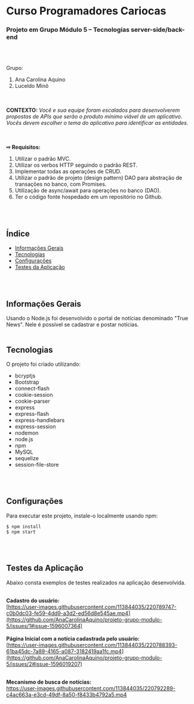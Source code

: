 <h1>Curso Programadores Cariocas</h1>

<h3>Projeto em Grupo Módulo 5 – Tecnologias server-side/back-end</h3>
<br><br>


Grupo: 	   <ol>
            <li>Ana Carolina Aquino</li>
            <li>Luceldo Minô</li>
      	  </ol>


<br><br>
<b>CONTEXTO:</b><i> Você e sua equipe foram escalados para desenvolverem propostas de APIs que serão o produto mínimo viável de um aplicativo. Vocês devem escolher o tema do aplicativo para identificar as entidades.
</i><br><br><br>


<b> ⇨ Requisitos:</b>
    <ol>
       <li>Utilizar o padrão MVC.</li>
       <li>Utilizar os verbos HTTP seguindo o padrão REST.</li>
       <li>Implementar todas as operações de CRUD.</li>
       <li>Utilizar o padrão de projeto (design pattern) DAO para abstração de transações no banco, com Promises.</li>
       <li>Utilização de async/await para operações no banco (DAO).</li>
       <li>Ter o código fonte hospedado em um repositório no Github.</li>
    </ol>
<br><br>


## Índice
* [Informações Gerais](#informações-Gerais)
* [Tecnologias](#tecnologias)
* [Configurações](#configurações)
* [Testes da Aplicação](#testes-da-aplicação)

<br><br>


## Informações Gerais
Usando o Node.js foi desenvolvido o portal de notícias denominado "True News". Nele é possível se cadastrar e postar notícias.<br><br>

	

## Tecnologias

O projeto foi criado utilizando:

* bcryptjs
* Bootstrap
* connect-flash
* cookie-session
* cookie-parser
* express
* express-flash
* express-handlebars
* express-session
* nodemon
* node.js
* npm
* MySQL
* sequelize
* session-file-store
   

<br><br>
	
## Configurações

Para executar este projeto, instale-o localmente usando npm:

```
$ npm install
$ npm start
```

<br><br>


## Testes da Aplicação


Abaixo consta exemplos de testes realizados na aplicação desenvolvida.<br><br>

<b>Cadastro do usuário:</b><br>
[https://user-images.githubusercontent.com/113844035/220789747-c0b0dc03-fe59-4dd9-a3d2-ed56d8e545ae.mp4](https://github.com/AnaCarolinaAquino/projeto-grupo-modulo-5/issues/1#issue-1596007364)
<br><br>
<b>Página Inicial com a notícia cadastrada pelo usuário:</b><br>
[https://user-images.githubusercontent.com/113844035/220788393-61ba45dc-7a89-4165-a087-3182419aa1fc.mp4](https://github.com/AnaCarolinaAquino/projeto-grupo-modulo-5/issues/2#issue-1596019207)
<br><br>

<b>Mecanismo de busca de notícias:</b><br>
https://user-images.githubusercontent.com/113844035/220792289-c4ac663a-e3cd-49df-8a50-f8433b4792a5.mp4
<br><br>
